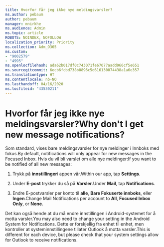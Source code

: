 ```yaml
---
title: Hvorfor får jeg ikke nye meldingsvarsler?
ms.author: pebaum
author: pebaum
manager: mnirkhe
ms.audience: Admin
ms.topic: article
ROBOTS: NOINDEX, NOFOLLOW
localization_priority: Priority
ms.collection: Adm_O365
ms.custom:
- "9002579"
- "4995"
ms.openlocfilehash: ada62b017df0c743071fe67077aadd966cf5e651
ms.sourcegitcommit: 6ecb6fcbd738b8896c5d616130074438a1a6e357
ms.translationtype: HT
ms.contentlocale: nb-NO
ms.lasthandoff: 04/16/2020
ms.locfileid: "43530211"
---
```

# <a name="why-dont-i-get-new-message-notifications"></a><span data-ttu-id="926bd-102">Hvorfor får jeg ikke nye meldingsvarsler?</span><span class="sxs-lookup"><span data-stu-id="926bd-102">Why don't I get new message notifications?</span></span>

<span data-ttu-id="926bd-103">Som standard, vises bare meldingsvarsler for nye meldinger i Innboks med fokus.</span><span class="sxs-lookup"><span data-stu-id="926bd-103">By default, notifications will only appear for new messages in the Focused Inbox.</span></span> <span data-ttu-id="926bd-104">Hvis du vil bli varslet om alle nye meldinger:</span><span class="sxs-lookup"><span data-stu-id="926bd-104">If you want to be notified of all new messages:</span></span>

1. <span data-ttu-id="926bd-105">Trykk på **innstillinger**i appen vår.</span><span class="sxs-lookup"><span data-stu-id="926bd-105">Within our app, tap **Settings**.</span></span>

2. <span data-ttu-id="926bd-106">Under **E-post** trykker du så på **Varsler**.</span><span class="sxs-lookup"><span data-stu-id="926bd-106">Under **Mail**, tap **Notifications**.</span></span>

3. <span data-ttu-id="926bd-107">Endre E-postvarsler per konto til **alle**, **Bare Fokuserte innboks**, eller **Ingen**.</span><span class="sxs-lookup"><span data-stu-id="926bd-107">Change Mail Notifications per account to **All**, **Focused Inbox Only**, or **None**.</span></span>

<span data-ttu-id="926bd-108">Det kan også hende at du må endre innstillingen i Android-systemet for å motta varsler.</span><span class="sxs-lookup"><span data-stu-id="926bd-108">You may also need to change your setting in the Android System for Notifications.</span></span> <span data-ttu-id="926bd-109">Dette er forskjellig fra enhet til enhet, men kontroller at systeminnstillingene tillater Outlook å motta varsler.</span><span class="sxs-lookup"><span data-stu-id="926bd-109">This is different for each device, but please check that your system settings allow for Outlook to receive notifications.</span></span>
